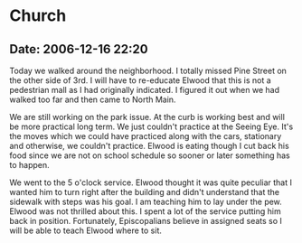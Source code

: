 # Church #

## Date: 2006-12-16 22:20 ##

Today we walked around the neighborhood. I totally missed Pine Street
on the other side of 3rd. I will have to re-educate Elwood that this
is not a pedestrian mall as I had originally indicated. I figured it
out when we had walked too far and then came to North Main.

We are still working on the park issue. At the curb is 
working best and will be more practical long term. We just couldn't practice at the Seeing Eye. It's the moves 
which we could have practiced along with the cars, stationary and otherwise, we couldn't practice. Elwood is 
eating though I cut back his food since we are not on school schedule so sooner or later something has to 
happen. 

We went to the 5 o'clock service. Elwood thought it was quite peculiar that I wanted him to turn 
right after the building and didn't understand that the sidewalk with steps was his goal. I am teaching him to 
lay under the pew. Elwood was not thrilled about this. I spent a lot of the service putting him back in 
position. Fortunately, Episcopalians believe in assigned seats so I will be able to teach Elwood where to sit.


